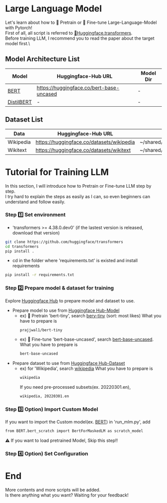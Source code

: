 # Large Language Model
Let's learn about how to 🔴 Pretrain or 🔵 Fine-tune Large-Language-Model with Pytorch!\
First of all, all script is referred to [🤗Huggingface.transformers](https://github.com/huggingface/transformers/tree/main).\
Before training LLM, I recommend you to read the paper about the target model first.\

## Model Architecture List
| Model | Huggingface-Hub URL | Model Dir | 
|-|-|-|
| [BERT](https://arxiv.org/pdf/1810.04805v2.pdf) | https://huggingface.co/bert-base-uncased |-|
| [DistilBERT]() |-|-|

## Dataset List
| Data | Huggingface-Hub URL | Data Dir |
|-|-|-|
| Wikipedia| https://huggingface.co/datasets/wikipedia | ~/shared/hdd_ext/nvme1/public/language/wikipedia |
| Wikitext | https://huggingface.co/datasets/wikitext | ~/shared/hdd_ext/nvme1/public/language/wikitext |

# Tutorial for Training LLM
In this section, I will introduce how to Pretrain or Fine-tune LLM step by step.\
I try hard to explain the steps as easily as I can, so even beginners can understand and follow easily.

### Step 1️⃣ Set environment
  - 'transformers >= 4.38.0.dev0' (if the lastest version is released, download that version)
  ```bash
  git clone https://github.com/huggingface/transformers
  cd transformers
  pip install .
  ```
  - cd in the folder where 'requirements.txt' is existed and install requirements
  ```bash
  pip install -r requirements.txt
  ```
### Step 2️⃣ Prepare model & dataset for training
  Explore [Huggingface Hub](https://huggingface.co/docs/hub/index) to prepare model and dataset to use.
  - Prepare model to use from [Huggingface Hub-Model](https://huggingface.co/models)
    - ex) 🔴 Pretrain 'bert-tiny', search [bery-tiny](https://huggingface.co/prajjwal1/bert-tiny) (sort: most likes)
      What you have to prepare is
      ```bash
      prajjwal1/bert-tiny
      ```
    - ex) 🔵 Fine-tune 'bert-base-uncased', search [bert-base-uncased](https://huggingface.co/bert-base-uncased).
      What you have to prepare is
      ```bash
      bert-base-uncased
      ```
  - Prepare dataset to use from [Huggingface Hub-Dataset](https://huggingface.co/datasets)
    - ex) for 'Wikipedia', search [wikipedia](https://huggingface.co/datasets/wikipedia)
      What you have to prepare is
      ```bash
      wikipedia
      ```
      If you need pre-processed subsets(ex. 20220301.en),
      ```bash
      wikipedia, 20220301.en
      ```
### Step 3️⃣ Option) Import Custom Model
  If you want to import the Custom model(ex. [BERT](https://arxiv.org/pdf/1810.04805v2.pdf)) in 'run_mlm.py', add
  ```bash
  from BERT.bert_scratch import BertForMaskedLM as scratch_model
  ```
  ⚠️ If you want to load pretrained Model, Skip this step!!

### Step 4️⃣ Option) Set Configuration
  





# End
More contents and more scripts will be added.\
Is there anything what you want?
Waiting for your feedback!

